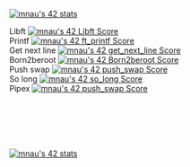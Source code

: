 [![mnau's 42 stats](https://badge42.vercel.app/api/v2/clapro5oy00400fmpllmzj79c/stats?cursusId=21&coalitionId=117)](https://github.com/JaeSeoKim/badge42)
<br>

Libft [![mnau's 42 Libft Score](https://badge42.vercel.app/api/v2/clapro5oy00400fmpllmzj79c/project/2869538)](https://github.com/JaeSeoKim/badge42) <br>
Printf [![mnau's 42 ft_printf Score](https://badge42.vercel.app/api/v2/clapro5oy00400fmpllmzj79c/project/2886443)](https://github.com/JaeSeoKim/badge42) <br>
Get next line [![mnau's 42 get_next_line Score](https://badge42.vercel.app/api/v2/clapro5oy00400fmpllmzj79c/project/2886444)](https://github.com/JaeSeoKim/badge42)<br>
Born2beroot [![mnau's 42 Born2beroot Score](https://badge42.vercel.app/api/v2/clapro5oy00400fmpllmzj79c/project/2886442)](https://github.com/JaeSeoKim/badge42)<br>
Push swap [![mnau's 42 push_swap Score](https://badge42.vercel.app/api/v2/clapro5oy00400fmpllmzj79c/project/2910606)](https://github.com/JaeSeoKim/badge42)<br>
So long [![mnau's 42 so_long Score](https://badge42.vercel.app/api/v2/clapro5oy00400fmpllmzj79c/project/2910609)](https://github.com/JaeSeoKim/badge42) <br>
Pipex [![mnau's 42 push_swap Score](https://badge42.vercel.app/api/v2/clapro5oy00400fmpllmzj79c/project/2910606)](https://github.com/JaeSeoKim/badge42) <br>


<br><br><br><br><br>
[![mnau's 42 stats](https://badge42.vercel.app/api/v2/clapro5oy00400fmpllmzj79c/stats?cursusId=9&coalitionId=106)](https://github.com/JaeSeoKim/badge42)
